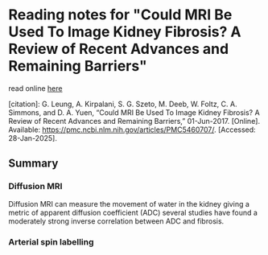 
# Reading notes for "Could MRI Be Used To Image Kidney Fibrosis? A Review of Recent Advances and Remaining Barriers"

read online [here](https://pmc.ncbi.nlm.nih.gov/articles/PMC5460707/)

[citation]: G. Leung, A. Kirpalani, S. G. Szeto, M. Deeb, W. Foltz, C. A. Simmons, and D. A. Yuen, “Could MRI Be Used To Image Kidney Fibrosis? A Review of Recent Advances and Remaining Barriers,” 01-Jun-2017. [Online]. Available: https://pmc.ncbi.nlm.nih.gov/articles/PMC5460707/. [Accessed: 28-Jan-2025].

## Summary

### Diffusion MRI

Diffusion MRI can measure the movement of water in the kidney giving a metric of apparent diffusion coefficient (ADC) several studies have found a moderately strong inverse correlation between ADC and fibrosis. 

### Arterial spin labelling

